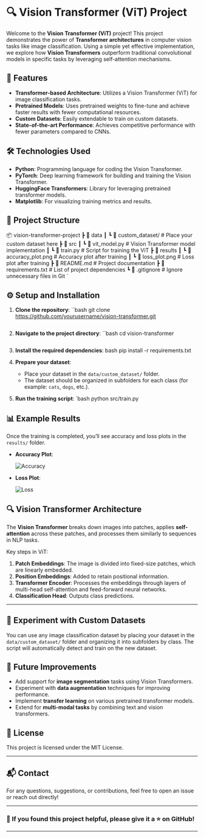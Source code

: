 

# 🔍 Vision Transformer (ViT) Project

Welcome to the **Vision Transformer (ViT)** project! This project demonstrates the power of **Transformer architectures** in computer vision tasks like image classification. Using a simple yet effective implementation, we explore how **Vision Transformers** outperform traditional convolutional models in specific tasks by leveraging self-attention mechanisms.

## 🚀 Features

- **Transformer-based Architecture**: Utilizes a Vision Transformer (ViT) for image classification tasks.
- **Pretrained Models**: Uses pretrained weights to fine-tune and achieve faster results with fewer computational resources.
- **Custom Datasets**: Easily extendable to train on custom datasets.
- **State-of-the-art Performance**: Achieves competitive performance with fewer parameters compared to CNNs.

## 🛠️ Technologies Used

- **Python**: Programming language for coding the Vision Transformer.
- **PyTorch**: Deep learning framework for building and training the Vision Transformer.
- **HuggingFace Transformers**: Library for leveraging pretrained transformer models.
- **Matplotlib**: For visualizing training metrics and results.

## 📂 Project Structure

📦 vision-transformer-project
 ┣ 📂 data
 ┃ ┗ 📜 custom_dataset/           # Place your custom dataset here
 ┣ 📂 src
 ┃ ┗ 📜 vit_model.py              # Vision Transformer model implementation
 ┃ ┗ 📜 train.py                  # Script for training the ViT
 ┣ 📂 results
 ┃ ┗ 📜 accuracy_plot.png         # Accuracy plot after training
 ┃ ┗ 📜 loss_plot.png             # Loss plot after training
 ┣ 📜 README.md                   # Project documentation
 ┣ 📜 requirements.txt            # List of project dependencies
 ┗ 📜 .gitignore                  # Ignore unnecessary files in Git
`

## ⚙️ Setup and Installation

1. **Clone the repository**:
    ``bash
    git clone https://github.com/yourusername/vision-transformer.git
    ```

2. **Navigate to the project directory**:
    ``bash
    cd vision-transformer
    ```

3. **Install the required dependencies**:
    bash
    pip install -r requirements.txt


4. **Prepare your dataset**:
    - Place your dataset in the `data/custom_dataset/` folder.
    - The dataset should be organized in subfolders for each class (for example: `cats`, `dogs`, etc.).

5. **Run the training script**:
  `bash
   python src/train.py
  

## 📊 Example Results

Once the training is completed, you’ll see accuracy and loss plots in the `results/` folder.

- **Accuracy Plot**:
  
  ![Accuracy](results/accuracy_plot.png)

- **Loss Plot**:
  
  ![Loss](results/loss_plot.png)

## 🔍 Vision Transformer Architecture

The **Vision Transformer** breaks down images into patches, applies **self-attention** across these patches, and processes them similarly to sequences in NLP tasks.

Key steps in ViT:
1. **Patch Embeddings**: The image is divided into fixed-size patches, which are linearly embedded.
2. **Position Embeddings**: Added to retain positional information.
3. **Transformer Encoder**: Processes the embeddings through layers of multi-head self-attention and feed-forward neural networks.
4. **Classification Head**: Outputs class predictions.

---

## 🧪 Experiment with Custom Datasets

You can use any image classification dataset by placing your dataset in the `data/custom_dataset/` folder and organizing it into subfolders by class. The script will automatically detect and train on the new dataset.

## 🚧 Future Improvements

- Add support for **image segmentation** tasks using Vision Transformers.
- Experiment with **data augmentation** techniques for improving performance.
- Implement **transfer learning** on various pretrained transformer models.
- Extend for **multi-modal tasks** by combining text and vision transformers.

## 📜 License

This project is licensed under the MIT License.

---

## 📬 Contact

For any questions, suggestions, or contributions, feel free to open an issue or reach out directly!

---

### 👏 If you found this project helpful, please give it a ⭐ on GitHub!

---
